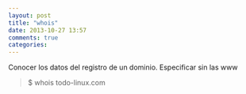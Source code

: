 ```yaml
---
layout: post
title: "whois"
date: 2013-10-27 13:57
comments: true
categories: 
---
```

Conocer los datos del registro de un dominio. Especificar sin las www

>$ whois todo-linux.com 

